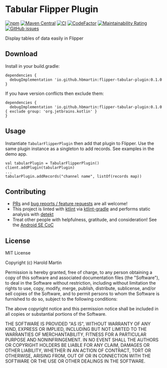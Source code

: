 # Tabular Flipper Plugin

[![npm](https://img.shields.io/npm/v/flipper-plugin-tabular?color=%23FEE933)](https://www.npmjs.com/package/flipper-plugin-tabular)
[![Maven Central](https://img.shields.io/maven-central/v/io.github.hbmartin/flipper-tabular-plugin?color=6D3DEE)](https://repo.maven.apache.org/maven2/io/github/hbmartin/flipper-tabular-plugin/)
[![CI](https://github.com/hbmartin/flipper-plugin-tabular/actions/workflows/main.yml/badge.svg)](https://github.com/hbmartin/flipper-plugin-tabular/actions/workflows/main.yml)
[![CodeFactor](https://www.codefactor.io/repository/github/hbmartin/flipper-plugin-tabular/badge)](https://www.codefactor.io/repository/github/hbmartin/flipper-plugin-tabular)
[![Maintainability Rating](https://sonarcloud.io/api/project_badges/measure?project=hbmartin_flipper-plugin-tabular&metric=sqale_rating)](https://sonarcloud.io/dashboard?id=hbmartin_flipper-plugin-tabular)
[![GitHub issues](https://img.shields.io/github/issues/hbmartin/flipper-plugin-stetho)](https://github.com/hbmartin/flipper-plugin-stetho/issues)

Display tables of data easily in Flipper

## Download

Install in your build.gradle:

```
dependencies {
  debugImplementation 'io.github.hbmartin:flipper-tabular-plugin:0.1.0
}
```

If you have version conflicts then exclude them:

```
dependencies {
  debugImplementation 'io.github.hbmartin:flipper-tabular-plugin:0.1.0 { exclude group: 'org.jetbrains.kotlin' }
}
```


## Usage

Instantiate `TabularFlipperPlugin` then add that plugin to Flipper. Use the same plugin instance as a singleton to add records. See examples in the demo app.

```
val tabularPlugin = TabularFlipperPlugin()
client.addPlugin(tabularPlugin)
...
tabularPlugin.addRecords("channel name", listOf(records map))
```

## Contributing

* [PRs](https://github.com/hbmartin/flipper-plugin-stetho/pulls) and [bug reports / feature requests](https://github.com/hbmartin/flipper-plugin-stetho/issues) are all welcome!
* This project is linted with [ktlint](https://github.com/pinterest/ktlint) via [ktlint-gradle](https://github.com/JLLeitschuh/ktlint-gradle/tags) and performs static analysis with [detekt](https://github.com/detekt/detekt)
* Treat other people with helpfulness, gratitude, and consideration! See the [Android SE CoC](https://android.stackexchange.com/conduct)

## License

MIT License

Copyright (c) Harold Martin

Permission is hereby granted, free of charge, to any person obtaining a copy
of this software and associated documentation files (the "Software"), to deal
in the Software without restriction, including without limitation the rights
to use, copy, modify, merge, publish, distribute, sublicense, and/or sell
copies of the Software, and to permit persons to whom the Software is
furnished to do so, subject to the following conditions:

The above copyright notice and this permission notice shall be included in all
copies or substantial portions of the Software.

THE SOFTWARE IS PROVIDED "AS IS", WITHOUT WARRANTY OF ANY KIND, EXPRESS OR
IMPLIED, INCLUDING BUT NOT LIMITED TO THE WARRANTIES OF MERCHANTABILITY,
FITNESS FOR A PARTICULAR PURPOSE AND NONINFRINGEMENT. IN NO EVENT SHALL THE
AUTHORS OR COPYRIGHT HOLDERS BE LIABLE FOR ANY CLAIM, DAMAGES OR OTHER
LIABILITY, WHETHER IN AN ACTION OF CONTRACT, TORT OR OTHERWISE, ARISING FROM,
OUT OF OR IN CONNECTION WITH THE SOFTWARE OR THE USE OR OTHER DEALINGS IN THE
SOFTWARE.
